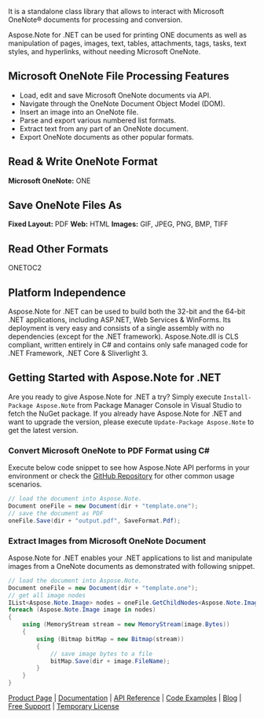It is a standalone class library that allows to interact with Microsoft OneNote® documents for processing and conversion. 

Aspose.Note for .NET can be used for printing ONE documents as well as manipulation of pages, images, text, tables, attachments, tags, tasks, text styles, and hyperlinks, without needing Microsoft OneNote.

## Microsoft OneNote File Processing Features
-  Load, edit and save Microsoft OneNote documents via API.
-  Navigate through the OneNote Document Object Model (DOM).
-  Insert an image into an OneNote file.
-  Parse and export various numbered list formats.
-  Extract text from any part of an OneNote document.
-  Export OneNote documents as other popular formats.

## Read & Write OneNote Format
**Microsoft OneNote:** ONE

## Save OneNote Files As
**Fixed Layout:** PDF
**Web:** HTML
**Images:** GIF, JPEG, PNG, BMP, TIFF

## Read Other Formats
ONETOC2 

## Platform Independence
Aspose.Note for .NET can be used to build both the 32-bit and the 64-bit .NET applications, including ASP.NET, Web Services & WinForms. Its deployment is very easy and consists of a single assembly with no dependencies (except for the .NET framework). Aspose.Note.dll is CLS compliant, written entirely in C# and contains only safe managed code for .NET Framework, .NET Core & Sliverlight 3.

## Getting Started with Aspose.Note for .NET
Are you ready to give Aspose.Note for .NET a try? Simply execute `Install-Package Aspose.Note` from Package Manager Console in Visual Studio to fetch the NuGet package. If you already have Aspose.Note for .NET and want to upgrade the version, please execute `Update-Package Aspose.Note` to get the latest version.

### Convert Microsoft OneNote to PDF Format using C#
Execute below code snippet to see how Aspose.Note API performs in your environment or check the [GitHub Repository](https://github.com/aspose-note/Aspose.Note-for-.NET) for other common usage scenarios. 
```csharp
// load the document into Aspose.Note.
Document oneFile = new Document(dir + "template.one");
// save the document as PDF
oneFile.Save(dir + "output.pdf", SaveFormat.Pdf);
```

### Extract Images from Microsoft OneNote Document
Aspose.Note for .NET enables your .NET applications to list and manipulate images from a OneNote documents as demonstrated with following snippet.
```csharp
// load the document into Aspose.Note.
Document oneFile = new Document(dir + "template.one");
// get all image nodes
IList<Aspose.Note.Image> nodes = oneFile.GetChildNodes<Aspose.Note.Image>();
foreach (Aspose.Note.Image image in nodes)
{
    using (MemoryStream stream = new MemoryStream(image.Bytes))
    {
        using (Bitmap bitMap = new Bitmap(stream))
        {
            // save image bytes to a file
            bitMap.Save(dir + image.FileName);
        }
    }
}
```

[Product Page](https://products.aspose.com/note/net) | [Documentation](https://docs.aspose.com/display/notenet/Home) | [API Reference](https://apireference.aspose.com/net/note) | [Code Examples](https://github.com/aspose-note/Aspose.Note-for-.NET) | [Blog](https://blog.aspose.com/category/note/) | [Free Support](https://forum.aspose.com/c/note) |  [Temporary License](https://purchase.aspose.com/temporary-license)